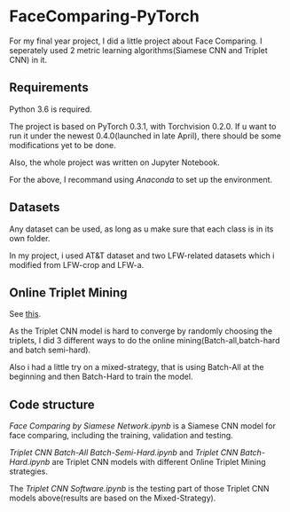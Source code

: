 # FaceComparing-PyTorch
For my final year project, I did a little project about Face Comparing. I seperately used 2 metric learning algorithms(Siamese CNN and Triplet CNN) in it. 

## Requirements
Python 3.6 is required.

The project is based on PyTorch 0.3.1, with Torchvision 0.2.0. If u want to run it under the newest 0.4.0(launched in late April), there should be some modifications yet to be done.   

Also, the whole project was written on Jupyter Notebook.  

For the above, I recommand using *Anaconda* to set up the environment.

## Datasets
Any dataset can be used, as long as u make sure that each class is in its own folder. 

In my project, i used AT&T dataset and two LFW-related datasets which i modified from LFW-crop and LFW-a.

## Online Triplet Mining
See [this](https://omoindrot.github.io/triplet-loss#batch-hard-strategy).

As the Triplet CNN model is hard to converge by randomly choosing the triplets, I did 3 different ways to do the online mining(Batch-all,batch-hard and batch semi-hard).

Also i had a little try on a mixed-strategy, that is using Batch-All at the beginning and then Batch-Hard to train the model.

## Code structure
*Face Comparing by Siamese Network.ipynb* is a Siamese CNN model for face comparing, including the training, validation and testing.

*Triplet CNN Batch-All Batch-Semi-Hard.ipynb* and *Triplet CNN Batch-Hard.ipynb* are Triplet CNN models with different Online Triplet Mining strategies.

The *Triplet CNN Software.ipynb* is the testing part of those Triplet CNN models above(results are based on the Mixed-Strategy). 
